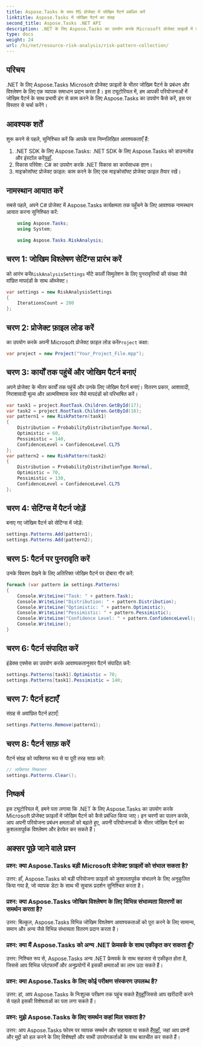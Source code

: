 ```yaml
---
title: Aspose.Tasks के साथ MS प्रोजेक्ट में जोखिम पैटर्न प्रबंधित करें
linktitle: Aspose.Tasks में जोखिम पैटर्न का संग्रह
second_title: Aspose.Tasks .NET API
description: .NET के लिए Aspose.Tasks का उपयोग करके Microsoft प्रोजेक्ट फ़ाइलों में जोखिम पैटर्न का प्रभावी ढंग से विश्लेषण और हेरफेर करना सीखें।
type: docs
weight: 24
url: /hi/net/resource-risk-analysis/risk-pattern-collection/
---
```

## परिचय
.NET के लिए Aspose.Tasks Microsoft प्रोजेक्ट फ़ाइलों के भीतर जोखिम पैटर्न के प्रबंधन और विश्लेषण के लिए एक व्यापक समाधान प्रदान करता है। इस ट्यूटोरियल में, हम आपकी परियोजनाओं में जोखिम पैटर्न के साथ प्रभावी ढंग से काम करने के लिए Aspose.Tasks का उपयोग कैसे करें, इस पर विस्तार से चर्चा करेंगे।
## आवश्यक शर्तें
शुरू करने से पहले, सुनिश्चित करें कि आपके पास निम्नलिखित आवश्यकताएँ हैं:
1.  .NET SDK के लिए Aspose.Tasks: .NET SDK के लिए Aspose.Tasks को डाउनलोड और इंस्टॉल करें[यहाँ](https://releases.aspose.com/tasks/net/).
2. विकास परिवेश: C# का उपयोग करके .NET विकास का कार्यसाधक ज्ञान।
3. माइक्रोसॉफ्ट प्रोजेक्ट फ़ाइल: काम करने के लिए एक माइक्रोसॉफ्ट प्रोजेक्ट फ़ाइल तैयार रखें।

## नामस्थान आयात करें
सबसे पहले, अपने C# प्रोजेक्ट में Aspose.Tasks कार्यक्षमता तक पहुँचने के लिए आवश्यक नामस्थान आयात करना सुनिश्चित करें:
```csharp
    using Aspose.Tasks;
    using System;
    
    using Aspose.Tasks.RiskAnalysis;
```
## चरण 1: जोखिम विश्लेषण सेटिंग्स प्रारंभ करें
 को आरंभ करें`RiskAnalysisSettings` मोंटे कार्लो सिमुलेशन के लिए पुनरावृत्तियों की संख्या जैसे वांछित मापदंडों के साथ ऑब्जेक्ट।
```csharp
var settings = new RiskAnalysisSettings
{
    IterationsCount = 200
};
```
## चरण 2: प्रोजेक्ट फ़ाइल लोड करें
 का उपयोग करके अपनी Microsoft प्रोजेक्ट फ़ाइल लोड करें`Project` कक्षा:
```csharp
var project = new Project("Your_Project_File.mpp");
```
## चरण 3: कार्यों तक पहुंचें और जोखिम पैटर्न बनाएं
अपने प्रोजेक्ट के भीतर कार्यों तक पहुंचें और उनके लिए जोखिम पैटर्न बनाएं। वितरण प्रकार, आशावादी, निराशावादी मूल्य और आत्मविश्वास स्तर जैसे मापदंडों को परिभाषित करें।
```csharp
var task1 = project.RootTask.Children.GetById(17);
var task2 = project.RootTask.Children.GetById(18);
var pattern1 = new RiskPattern(task1)
{
    Distribution = ProbabilityDistributionType.Normal,
    Optimistic = 60,
    Pessimistic = 140,
    ConfidenceLevel = ConfidenceLevel.CL75
};
var pattern2 = new RiskPattern(task2)
{
    Distribution = ProbabilityDistributionType.Normal,
    Optimistic = 70,
    Pessimistic = 130,
    ConfidenceLevel = ConfidenceLevel.CL75
};
```
## चरण 4: सेटिंग्स में पैटर्न जोड़ें
बनाए गए जोखिम पैटर्न को सेटिंग्स में जोड़ें:
```csharp
settings.Patterns.Add(pattern1);
settings.Patterns.Add(pattern2);
```
## चरण 5: पैटर्न पर पुनरावृति करें
उनके विवरण देखने के लिए अतिरिक्त जोखिम पैटर्न पर दोबारा गौर करें:
```csharp
foreach (var pattern in settings.Patterns)
{
    Console.WriteLine("Task: " + pattern.Task);
    Console.WriteLine("Distribution: " + pattern.Distribution);
    Console.WriteLine("Optimistic: " + pattern.Optimistic);
    Console.WriteLine("Pessimistic: " + pattern.Pessimistic);
    Console.WriteLine("Confidence Level: " + pattern.ConfidenceLevel);
    Console.WriteLine();
}
```
## चरण 6: पैटर्न संपादित करें
इंडेक्स एक्सेस का उपयोग करके आवश्यकतानुसार पैटर्न संपादित करें:
```csharp
settings.Patterns[task1].Optimistic = 70;
settings.Patterns[task1].Pessimistic = 140;
```
## चरण 7: पैटर्न हटाएँ
संग्रह से अवांछित पैटर्न हटाएँ:
```csharp
settings.Patterns.Remove(pattern1);
```
## चरण 8: पैटर्न साफ़ करें
पैटर्न संग्रह को व्यक्तिगत रूप से या पूरी तरह साफ़ करें:
```csharp
// व्यक्तिगत निष्कासन
settings.Patterns.Clear();
```

## निष्कर्ष
इस ट्यूटोरियल में, हमने पता लगाया कि .NET के लिए Aspose.Tasks का उपयोग करके Microsoft प्रोजेक्ट फ़ाइलों में जोखिम पैटर्न को कैसे प्रबंधित किया जाए। इन चरणों का पालन करके, आप अपनी परियोजना प्रबंधन क्षमताओं को बढ़ाते हुए, अपनी परियोजनाओं के भीतर जोखिम पैटर्न का कुशलतापूर्वक विश्लेषण और हेरफेर कर सकते हैं।
## अक्सर पूछे जाने वाले प्रश्न
### प्रश्न: क्या Aspose.Tasks बड़ी Microsoft प्रोजेक्ट फ़ाइलों को संभाल सकता है?
उत्तर: हाँ, Aspose.Tasks को बड़ी परियोजना फ़ाइलों को कुशलतापूर्वक संभालने के लिए अनुकूलित किया गया है, जो व्यापक डेटा के साथ भी सुचारू प्रदर्शन सुनिश्चित करता है।
### प्रश्न: क्या Aspose.Tasks जोखिम विश्लेषण के लिए विभिन्न संभाव्यता वितरणों का समर्थन करता है?
उत्तर: बिल्कुल, Aspose.Tasks विभिन्न जोखिम विश्लेषण आवश्यकताओं को पूरा करने के लिए सामान्य, समान और अन्य जैसे विभिन्न संभाव्यता वितरण प्रदान करता है।
### प्रश्न: क्या मैं Aspose.Tasks को अन्य .NET फ्रेमवर्क के साथ एकीकृत कर सकता हूँ?
उत्तर: निश्चित रूप से, Aspose.Tasks अन्य .NET फ्रेमवर्क के साथ सहजता से एकीकृत होता है, जिससे आप विभिन्न प्लेटफार्मों और अनुप्रयोगों में इसकी क्षमताओं का लाभ उठा सकते हैं।
### प्रश्न: क्या Aspose.Tasks के लिए कोई परीक्षण संस्करण उपलब्ध है?
 उत्तर: हां, आप Aspose.Tasks के निःशुल्क परीक्षण तक पहुंच सकते हैं[यहाँ](https://releases.aspose.com/)जिससे आप खरीदारी करने से पहले इसकी विशेषताओं का पता लगा सकते हैं।
### प्रश्न: मुझे Aspose.Tasks के लिए समर्थन कहां मिल सकता है?
 उत्तर: आप Aspose.Tasks फोरम पर व्यापक समर्थन और सहायता पा सकते हैं[यहाँ](https://forum.aspose.com/c/tasks/15), जहां आप प्रश्नों और मुद्दों को हल करने के लिए विशेषज्ञों और साथी उपयोगकर्ताओं के साथ बातचीत कर सकते हैं।